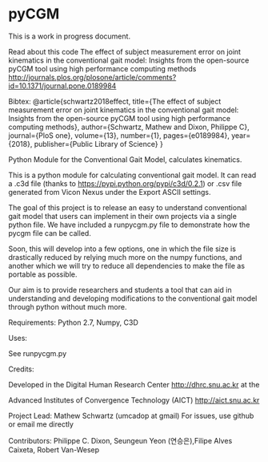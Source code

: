 # pyCGM

This is a work in progress document.  

Read about this code
The effect of subject measurement error on joint kinematics in the conventional gait model: Insights from the open-source pyCGM tool using high performance computing methods
http://journals.plos.org/plosone/article/comments?id=10.1371/journal.pone.0189984

Bibtex:
@article{schwartz2018effect,
  title={The effect of subject measurement error on joint kinematics in the conventional gait model: Insights from the open-source pyCGM tool using high performance computing methods},
  author={Schwartz, Mathew and Dixon, Philippe C},
  journal={PloS one},
  volume={13},
  number={1},
  pages={e0189984},
  year={2018},
  publisher={Public Library of Science}
}


Python Module for the Conventional Gait Model, calculates kinematics.

This is a python module for calculating conventional gait model.  It can read a .c3d file (thanks to https://pypi.python.org/pypi/c3d/0.2.1)  or .csv file generated from Vicon Nexus under the Export ASCII settings.

The goal of this project is to release an easy to understand conventional gait model that users can implement in their own projects via a single python file.  We have included a runpycgm.py file to demonstrate how the pycgm file can be called. 

Soon, this will develop into a few options, one in which the file size is drastically reduced by relying much more on the numpy functions, and another which we will try to reduce all dependencies to make the file as portable as possible.

Our aim is to provide researchers and students a tool that can aid in understanding and developing modifications to the conventional gait model through python without much more. 

Requirements:
Python 2.7, Numpy, C3D


Uses:

See runpycgm.py

Credits:

Developed in the Digital Human Research Center http://dhrc.snu.ac.kr at the 

Advanced Institutes of Convergence Technology (AICT) http://aict.snu.ac.kr

Project Lead: Mathew Schwartz (umcadop at gmail) For issues, use github or email me directly

Contributors: Philippe C. Dixon,  Seungeun Yeon (연승은),Filipe Alves Caixeta, Robert Van-Wesep
